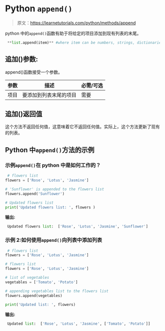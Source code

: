 # Python `append()`

> 原文：<https://learnetutorials.com/python/methods/append>

python 中的`append()`函数有助于将给定的项目添加到现有列表的末尾。

```py
 **list.append(item)** #where item can be numbers, strings, dictionaries etc 

```

## 追加()参数:

append()函数接受一个参数。

| 参数 | 描述 | 必需/可选 |
| --- | --- | --- |
| 项目 | 要添加到列表末尾的项目 | 需要 |

## 追加()返回值

这个方法不返回任何值，这意味着它不返回任何值。实际上，这个方法更新了现有的列表。

## Python 中`append()`方法的示例

### 示例`append()`在 python 中是如何工作的？

```py
 # flowers list
flowers = ['Rose', 'Lotus', 'Jasmine']

# 'Sunflower' is appended to the flowers list
flowers.append('Sunflower')

# Updated flowers list
print('Updated flowers list: ', flowers ) 

```

**输出:**

```py
 Updated flowers list:  ['Rose', 'Lotus', 'Jasmine', 'Sunflower'] 
```

### 示例 2:如何使用`append()`向列表中添加列表

```py
 # flowers list
flowers = ['Rose', 'Lotus', 'Jasmine']

# flowers list
flowers = ['Rose', 'Lotus', 'Jasmine']

# list of vegetables 
vegetables = ['Tomato', 'Potato']

# appending vegetables list to the flowers list
flowers.append(vegetables)

print('Updated list: ', flowers) 

```

**输出:**

```py
 Updated list:  ['Rose', 'Lotus', 'Jasmine', ['Tomato', 'Potato']] 
```
